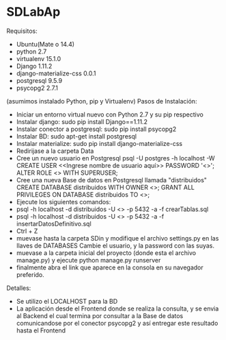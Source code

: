 # SDLabAp
Requisitos:
- Ubuntu(Mate o 14.4)
- python 2.7
- virtualenv 15.1.0
- Django 1.11.2
- django-materialize-css 0.0.1
- postgresql 9.5.9
- psycopg2 2.7.1

(asumimos instalado Python, pip y Virtualenv)
Pasos de Instalación:
- Iniciar un entorno virtual nuevo con Python 2.7 y su pip respectivo
- Instalar django: sudo pip install Django==1.11.2
- Instalar conector a postgresql: sudo pip install psycopg2
- Instalar BD: sudo apt-get install postgresql
- Instalar materialize: sudo pip install django-materialize-css
- Redirijase a la carpeta Data
- Cree un nuevo usuario en Postgresql
psql -U postgres -h localhost -W
CREATE USER <<Ingrese nombre de usuario aquí>> PASSWORD '<<Ingrese su pass>>';
ALTER ROLE <<Ingrese nombre de usuario>> WITH SUPERUSER;
- Cree una nueva Base de datos en Postgresql llamada "distribuidos"
CREATE DATABASE distribuidos WITH OWNER <<Ingrese nombre de usuario>>;
GRANT ALL PRIVILEGES ON DATABASE distribuidos TO <<Ingrese nombre de usuario>>;
- Ejecute los siguientes comandos:
- psql -h localhost -d distribuidos -U <<USUARIO DE SU BD>> -p 5432 -a -f crearTablas.sql
- psql -h localhost -d distribuidos -U <<USUARIO DE SU BD>> -p 5432 -a -f insertarDatosDefinitivo.sql
- Ctrl + Z
- muevase hasta la carpeta SDin y modifique el archivo settings.py en las llaves de DATABASES
  Cambie el usuario, y la password con las suyas.
- muevase a la carpeta inicial del proyecto (donde esta el archivo manage.py) y ejecute
python manage.py runserver
- finalmente abra el link que aparece en la consola en su navegador preferido.

Detalles:
* Se utilizo el LOCALHOST para la BD
* La aplicación desde el Frontend donde se realiza la consulta, y se envia al Backend el cual termina por consultar a la Base de datos
comunicandose por el conector psycopg2 y así entregar este resultado hasta el Frontend
